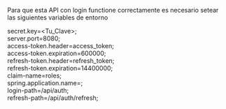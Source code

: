 Para que esta API con login functione correctamente es necesario setear las siguientes variables de entorno

secret.key=<Tu_Clave>; <br>
server.port=8080; <br>
access-token.header=access_token; <br>
access-token.expiration=600000; <br>
refresh-token.header=refresh_token; <br>
refresh-token.expiration=14400000; <br>
claim-name=roles; <br>
spring.application.name=<Nombre de la aplicacion>; <br>
login-path=/api/auth; <br>
refresh-path=/api/auth/refresh;